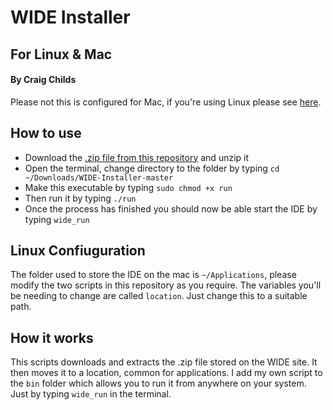 # WIDE Installer
## For Linux & Mac
#### By Craig Childs

Please not this is configured for Mac, if you're using Linux please see [here](#linux-configuration).

## How to use
 - Download the [.zip file from this repository](https://github.com/CraigChilds94/WIDE-Installer/archive/master.zip) and unzip it
 - Open the terminal, change directory to the folder by typing `cd ~/Downloads/WIDE-Installer-master`
 - Make this executable by typing `sudo chmod +x run`
 - Then run it by typing `./run`
 - Once the process has finished you should now be able start the IDE by typing `wide_run`

## Linux Confiuguration
The folder used to store the IDE on the mac is `~/Applications`, please modify the two scripts in this repository as you require. The variables you'll be needing to change are called `location`. Just change this to a suitable path.

## How it works
This scripts downloads and extracts the .zip file stored on the WIDE site. It then moves it to a location, common for applications. I add my own script to the `bin` folder which allows you to run it from anywhere on your system. Just by typing `wide_run` in the terminal.
